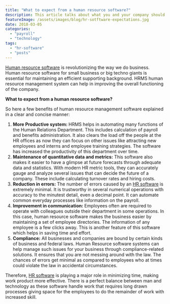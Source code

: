 ```yaml
---
title: "What to expect from a human resource software?"
description: This article talks about what you and your company should expect from a human resource software and how you should evaluate it.
featureImage: /assets/images/blog/hr-sotftware-expectations.jpg
date: 2018-03-05
categories: 
  - "payroll"
  - "technology"
tags: 
  - "hr-software"
  - "posts"
---
```


[Human resource software](https://www.easyhrworld.com/features/employee-self-service/ "payroll software Provider") is revolutionizing the way we do business. Human resource software for small business or big techno giants is essential for maintaining an efficient supporting background. HRMS human resource management system can help in improving the overall functioning of the company.

**What to expect from a human resource software?**

So here a few benefits of human resource management software explained in a clear and concise manner:

1. **More Productive system:** HRMS helps in automating many functions of the Human Relations Department. This includes calculation of payroll and benefits administration. It also clears the load off the people at the HR offices as now they can focus on other issues like attracting new employees and interns and employee training strategies. The software has increased the productivity of this department over time.
2. **Maintenance of quantitative data and metrics:** This software also makes it easier to have a glimpse at future forecasts through adequate data and statistics. With modern HR metric tools, they can accurately gauge and analyze several issues that can decide the future of a company. These include calculating turnover rates and hiring costs.
3. **Reduction in errors:** The number of errors caused by an [HR software](https://www.easyhrworld.com) is extremely minimal. It is trustworthy in several numerical operations with accuracy to the minutest detail, even a decimal point. It can automate common everyday processes like information on the payroll.
4. **Improvement in communication:** Employees often are required to operate with colleagues outside their department in some operations. In this case, human resource software makes the business easier by maintaining a set of employee directories. The information of any employee is a few clicks away. This is another feature of this software which helps in saving time and effort.
5. **Compliance:** All businesses and companies are bound by certain kinds of business and federal laws. Human Resource software systems can help manage such issues for your business through compliance-related solutions. It ensures that you are not messing around with the law. The chances of errors get minimal as compared to employees who at times could violate the law in accidental circumstances.

Therefore, [HR software](https://www.easyhrworld.com/) is playing a major role in minimizing time, making work product more effective. There is a perfect balance between man and technology as these software handle work that requires long drawn processes giving space for the employees to do the remainder of work with increased skill.
